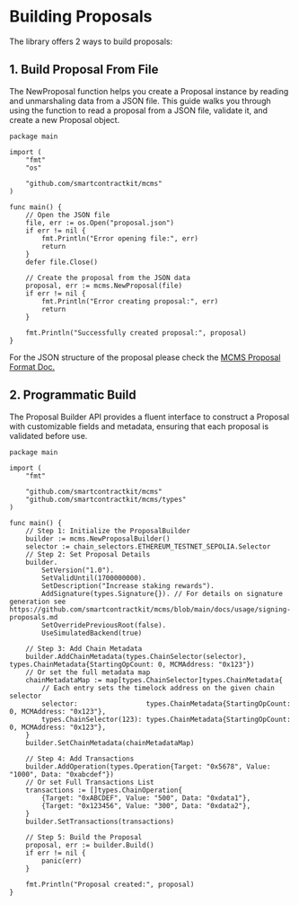 # Building Proposals

The library offers 2 ways to build proposals:

## 1. Build Proposal From File

The NewProposal function helps you create a Proposal instance by reading and
unmarshaling data from a JSON file. This guide walks you through using the
function to read a proposal from a JSON file, validate it, and create a new Proposal
object.

```golang
package main

import (
	"fmt"
	"os"

	"github.com/smartcontractkit/mcms"
)

func main() {
	// Open the JSON file
	file, err := os.Open("proposal.json")
	if err != nil {
		fmt.Println("Error opening file:", err)
		return
	}
	defer file.Close()

	// Create the proposal from the JSON data
	proposal, err := mcms.NewProposal(file)
	if err != nil {
		fmt.Println("Error creating proposal:", err)
		return
	}

	fmt.Println("Successfully created proposal:", proposal)
}
```

For the JSON structure of the proposal please check the [MCMS Proposal Format Doc.](../key-concepts/mcms-proposal.md)

## 2. Programmatic Build

The Proposal Builder API provides a fluent interface to construct a Proposal with
customizable fields and metadata, ensuring that each proposal is validated before use.

```golang
package main

import (
	"fmt"

	"github.com/smartcontractkit/mcms"
	"github.com/smartcontractkit/mcms/types"
)

func main() {
	// Step 1: Initialize the ProposalBuilder
	builder := mcms.NewProposalBuilder()
	selector := chain_selectors.ETHEREUM_TESTNET_SEPOLIA.Selector
	// Step 2: Set Proposal Details
	builder.
		SetVersion("1.0").
		SetValidUntil(1700000000).
		SetDescription("Increase staking rewards").
		AddSignature(types.Signature{}). // For details on signature generation see https://github.com/smartcontractkit/mcms/blob/main/docs/usage/signing-proposals.md
		SetOverridePreviousRoot(false).
		UseSimulatedBackend(true)

	// Step 3: Add Chain Metadata
	builder.AddChainMetadata(types.ChainSelector(selector), types.ChainMetadata{StartingOpCount: 0, MCMAddress: "0x123"})
	// Or set the full metadata map
	chainMetadataMap := map[types.ChainSelector]types.ChainMetadata{
		// Each entry sets the timelock address on the given chain selector
		selector:                 types.ChainMetadata{StartingOpCount: 0, MCMAddress: "0x123"},
		types.ChainSelector(123): types.ChainMetadata{StartingOpCount: 0, MCMAddress: "0x123"},
	}
	builder.SetChainMetadata(chainMetadataMap)

	// Step 4: Add Transactions
	builder.AddOperation(types.Operation{Target: "0x5678", Value: "1000", Data: "0xabcdef"})
	// Or set Full Transactions List
	transactions := []types.ChainOperation{
		{Target: "0xABCDEF", Value: "500", Data: "0xdata1"},
		{Target: "0x123456", Value: "300", Data: "0xdata2"},
	}
	builder.SetTransactions(transactions)

	// Step 5: Build the Proposal
	proposal, err := builder.Build()
	if err != nil {
		panic(err)
	}

	fmt.Println("Proposal created:", proposal)
}
```